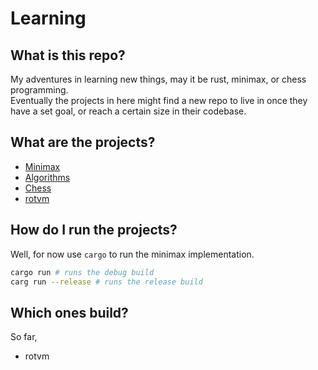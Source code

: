 # Learning  
## What is this repo?  
My adventures in learning new things, may it be rust, minimax, or chess programming.  
Eventually the projects in here might find a new repo to live in once they have a set goal, or reach a certain size in their codebase.  


## What are the projects?
 - [Minimax](Minimax)
 - [Algorithms](Algorithms/README.md)
 - [Chess](Chess/README.md)
 - [rotvm](rotvm/README.md)
## How do I run the projects?  
Well, for now use `cargo` to run the minimax implementation. 
```bash
cargo run # runs the debug build
carg run --release # runs the release build
```
## Which ones build?
So far,  
 - rotvm